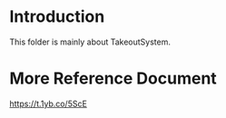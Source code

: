 # Introduction
This folder is mainly about TakeoutSystem.

# More Reference Document
https://t.1yb.co/5ScE
